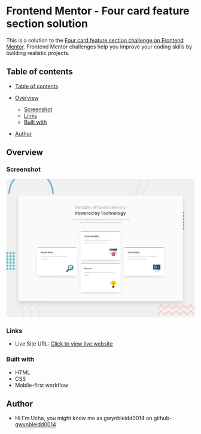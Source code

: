 # Frontend Mentor - Four card feature section solution

This is a solution to the [Four card feature section challenge on Frontend Mentor](https://www.frontendmentor.io/challenges/four-card-feature-section-weK1eFYK). Frontend Mentor challenges help you improve your coding skills by building realistic projects.

## Table of contents

- [Table of contents](#table-of-contents)
- [Overview](#overview)

  - [Screenshot](#screenshot)
  - [Links](#links)
  - [Built with](#built-with)

- [Author](#author)

## Overview

### Screenshot

![Preview](././design/desktop-preview.jpg)

### Links

- Live Site URL: [Click to view live website](https://gwynbleidd0014.github.io/four-card-feature-section/)

### Built with

- HTML
- CSS
- Mobile-first workflow

## Author

- Hi I'm Ucha, you might know me as gwynbleidd0014 on github- [gwynbleidd0014](https://github.com/gwynbleidd0014)
